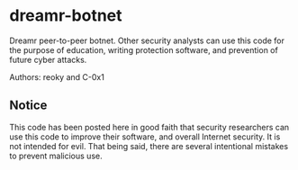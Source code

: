 # dreamr-botnet
Dreamr peer-to-peer botnet. Other security analysts can use this code for the purpose of education, writing protection software, and prevention of future cyber attacks.

Authors:
reoky and C-0x1

## Notice
This code has been posted here in good faith that security researchers can use this code to improve their software, and overall Internet security. It is not intended for evil. That being said, there are several intentional mistakes to prevent malicious use.
